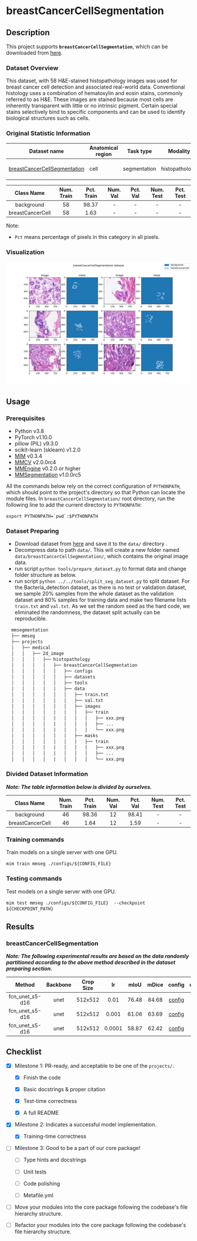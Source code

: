 # breastCancerCellSegmentation

## Description

This project supports **`breastCancerCellSegmentation`**, which can be downloaded from [here](https://www.heywhale.com/mw/dataset/5e9e9b35ebb37f002c625423).

### Dataset Overview

This dataset, with 58 H&E-stained histopathology images was used for breast cancer cell detection and associated real-world data.
Conventional histology uses a combination of hematoxylin and eosin stains, commonly referred to as H&E. These images are stained because most cells are inherently transparent with little or no intrinsic pigment.
Certain special stains selectively bind to specific components and can be used to identify biological structures such as cells.

### Original Statistic Information

| Dataset name                                                                                 | Anatomical region | Task type    | Modality       | Num. Classes | Train/Val/Test Images | Train/Val/Test Labeled | Release Date | License                                                         |
| -------------------------------------------------------------------------------------------- | ----------------- | ------------ | -------------- | ------------ | --------------------- | ---------------------- | ------------ | --------------------------------------------------------------- |
| [breastCancerCellSegmentation](https://www.heywhale.com/mw/dataset/5e9e9b35ebb37f002c625423) | cell              | segmentation | histopathology | 2            | 58/-/-                | yes/-/-                | 2020         | [CC-BY-NC 4.0](https://creativecommons.org/licenses/by-sa/4.0/) |

|    Class Name    | Num. Train | Pct. Train | Num. Val | Pct. Val | Num. Test | Pct. Test |
| :--------------: | :--------: | :--------: | :------: | :------: | :-------: | :-------: |
|    background    |     58     |   98.37    |    -     |    -     |     -     |     -     |
| breastCancerCell |     58     |    1.63    |    -     |    -     |     -     |     -     |

Note:

- `Pct` means percentage of pixels in this category in all pixels.

### Visualization

![bac](https://raw.githubusercontent.com/uni-medical/medical-datasets-visualization/main/2d/semantic_seg/histopathology/breastCancerCellSegmentation/breastCancerCellSegmentation_dataset.png)

## Usage

### Prerequisites

- Python v3.8
- PyTorch v1.10.0
- pillow (PIL) v9.3.0
- scikit-learn (sklearn) v1.2.0
- [MIM](https://github.com/open-mmlab/mim) v0.3.4
- [MMCV](https://github.com/open-mmlab/mmcv) v2.0.0rc4
- [MMEngine](https://github.com/open-mmlab/mmengine) v0.2.0 or higher
- [MMSegmentation](https://github.com/open-mmlab/mmsegmentation) v1.0.0rc5

All the commands below rely on the correct configuration of `PYTHONPATH`, which should point to the project's directory so that Python can locate the module files. In `breastCancerCellSegmentation/` root directory, run the following line to add the current directory to `PYTHONPATH`:

```shell
export PYTHONPATH=`pwd`:$PYTHONPATH
```

### Dataset Preparing

- Download dataset from [here](https://www.heywhale.com/mw/dataset/5e9e9b35ebb37f002c625423) and save it to the `data/` directory .
- Decompress data to path `data/`. This will create a new folder named `data/breastCancerCellSegmentation/`, which contains the original image data.
- run script `python tools/prepare_dataset.py` to format data and change folder structure as below.
- run script `python ../../tools/split_seg_dataset.py` to split dataset. For the Bacteria_detection dataset, as there is no test or validation dataset, we sample 20% samples from the whole dataset as the validation dataset and 80% samples for training data and make two filename lists `train.txt` and `val.txt`. As we set the random seed as the hard code, we eliminated the randomness, the dataset split actually can be reproducible.

```none
  mmsegmentation
  ├── mmseg
  ├── projects
  │   ├── medical
  │   │   ├── 2d_image
  │   │   │   ├── histopathology
  │   │   │   │   ├── breastCancerCellSegmentation
  │   │   │   │   │   ├── configs
  │   │   │   │   │   ├── datasets
  │   │   │   │   │   ├── tools
  │   │   │   │   │   ├── data
  │   │   │   │   │   │   ├── train.txt
  │   │   │   │   │   │   ├── val.txt
  │   │   │   │   │   │   ├── images
  │   │   │   │   │   │   │   ├── train
  │   │   │   │   |   │   │   │   ├── xxx.png
  │   │   │   │   |   │   │   │   ├── ...
  │   │   │   │   |   │   │   │   └── xxx.png
  │   │   │   │   │   │   ├── masks
  │   │   │   │   │   │   │   ├── train
  │   │   │   │   |   │   │   │   ├── xxx.png
  │   │   │   │   |   │   │   │   ├── ...
  │   │   │   │   |   │   │   │   └── xxx.png
```

### Divided Dataset Information

***Note: The table information below is divided by ourselves.***

|    Class Name    | Num. Train | Pct. Train | Num. Val | Pct. Val | Num. Test | Pct. Test |
| :--------------: | :--------: | :--------: | :------: | :------: | :-------: | :-------: |
|    background    |     46     |   98.36    |    12    |  98.41   |     -     |     -     |
| breastCancerCell |     46     |    1.64    |    12    |   1.59   |     -     |     -     |

### Training commands

Train models on a single server with one GPU.

```shell
mim train mmseg ./configs/${CONFIG_FILE}
```

### Testing commands

Test models on a single server with one GPU.

```shell
mim test mmseg ./configs/${CONFIG_FILE}  --checkpoint ${CHECKPOINT_PATH}
```

<!-- List the results as usually done in other model's README. [Example](https://github.com/open-mmlab/mmsegmentation/tree/dev-1.x/configs/fcn#results-and-models)

You should claim whether this is based on the pre-trained weights, which are converted from the official release; or it's a reproduced result obtained from retraining the model in this project. -->

## Results

### breastCancerCellSegmentation

***Note: The following experimental results are based on the data randomly partitioned according to the above method described in the dataset preparing section.***

|     Method      | Backbone | Crop Size |   lr   | mIoU  | mDice |                                              config                                               |         download         |
| :-------------: | :------: | :-------: | :----: | :---: | :---: | :-----------------------------------------------------------------------------------------------: | :----------------------: |
| fcn_unet_s5-d16 |   unet   |  512x512  |  0.01  | 76.48 | 84.68 |  [config](./configs/fcn-unet-s5-d16_unet_1xb16-0.01-20k_breastCancerCellSegmentation-512x512.py)  | [model](<>) \| [log](<>) |
| fcn_unet_s5-d16 |   unet   |  512x512  | 0.001  | 61.06 | 63.69 | [config](./configs/fcn-unet-s5-d16_unet_1xb16-0.001-20k_breastCancerCellSegmentation-512x512.py)  | [model](<>) \| [log](<>) |
| fcn_unet_s5-d16 |   unet   |  512x512  | 0.0001 | 58.87 | 62.42 | [config](./configs/fcn-unet-s5-d16_unet_1xb16-0.0001-20k_breastCancerCellSegmentation-512x512.py) | [model](<>) \| [log](<>) |

## Checklist

- [x] Milestone 1: PR-ready, and acceptable to be one of the `projects/`.

  - [x] Finish the code

  - [x] Basic docstrings & proper citation

  - [x] Test-time correctness

  - [x] A full README

- [x] Milestone 2: Indicates a successful model implementation.

  - [x] Training-time correctness

- [ ] Milestone 3: Good to be a part of our core package!

  - [ ] Type hints and docstrings

  - [ ] Unit tests

  - [ ] Code polishing

  - [ ] Metafile.yml

- [ ] Move your modules into the core package following the codebase's file hierarchy structure.

- [ ] Refactor your modules into the core package following the codebase's file hierarchy structure.
